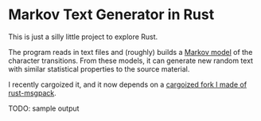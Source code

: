 # Markov Text Generator in Rust

This is just a silly little project to explore Rust.

The program reads in text files and (roughly) builds a [Markov model](https://en.wikipedia.org/wiki/Markov_modelhttps://en.wikipedia.org/wiki/Markov_modelhttps://en.wikipedia.org/wiki/Markov_model) of the character transitions.  From these models, it can generate new random text with similar statistical properties to the source material.

I recently cargoized it, and it now depends on a [cargoized fork I made of rust-msgpack](https://github.com/nathanic/rust-msgpackhttps://github.com/nathanic/rust-msgpack).

TODO: sample output
